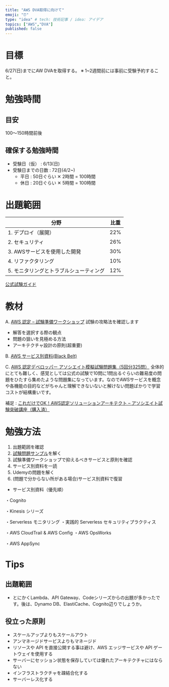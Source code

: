 ```yaml
---
title: "AWS DVA取得に向けて"
emoji: "⏰"
type: "idea" # tech: 技術記事 / idea: アイデア
topics: ["AWS","DVA"]
published: false
---
```


# 目標
6/27(日)までにAW DVAを取得する。
※ 1~2週間前には事前に受験予約すること。

# 勉強時間
## 目安
100〜150時間前後

## 確保する勉強時間
- 受験日（仮） : 6/13(日)
- 受験日までの日数 : 72日(4/2~)
  - 平日 : 50日ぐらい ✕ 2時間 = 100時間
  - 休日 : 20日ぐらい ✕ 5時間 = 100時間

# 出題範囲
| 分野| 比重 |
| ---- | ---- |
|1. デプロイ（展開） |22%|
|2. セキュリティ |26%|
|3. AWSサービスを使用した開発 |30%|
|4. リファクタリング |10%|
|5. モニタリングとトラブルシューティング|12%|

[公式試験ガイド](https://d1.awsstatic.com/ja_JP/training-and-certification/docs-dev-associate/AWS-Certified-Developer-Associate_Exam-Guide.pdf)

# 教材
A. [AWS 認定 – 試験準備ワークショップ](https://www.aws.training/Details/eLearning?id=62521)
試験の攻略法を確認します
- 解答を選択する際の観点
- 問題の狙いを見極める方法
- アーキテクチャ設計の原則(超重要)

B.  [AWS サービス別資料(Black Belt)](https://aws.amazon.com/jp/aws-jp-introduction/aws-jp-webinar-service-cut/)

C.  [AWS 認定デベロッパー アソシエイト模擬試験問題集（5回分325問）](https://www.udemy.com/course/aws-31955/)
全体的にとても難しく、感覚としては公式の試験で10問に1問出るぐらいの難易度の問題をひたすら集めたような問題集になっています。なのでAWSサービスを概念や各機能の目的などがちゃんと理解できないないと解けない問題ばかりで学習コストが結構重いです。

補足 : [これだけでOK！AWS認定ソリューションアーキテクト – アソシエイト試験突破講座（購入済）](https://www.udemy.com/course/aws-associate/learn/quiz/4628740#overview)

# 勉強方法
1. 出題範囲を確認
2. [試験問題サンプル](https://d1.awsstatic.com/ja_JP/training-and-certification/docs-dev-associate/AWS-Certified-Developer-Associate_Sample-Questions.pdf)を解く
3. 試験準備ワークショップで抑えるべきサービスと原則を確認
4. サービス別資料を一読
5. Udemyの問題を解く
6. (問題で分からない所がある場合)サービス別資料で復習

- サービス別資料（優先順）
<!-- ・Lambda -->
<!-- ・API Gateway -->
<!-- ・Codeシリーズ -->
<!-- ・ECS、ECR、Fargate -->
<!-- ・DynamoDB -->
<!-- ・ElastiCache -->
・Cognito
<!-- ・AWS Elastic Beanstalk -->
<!-- ・X-ray -->
<!-- ・SQS -->
・Kinesis シリーズ
<!-- ・Serverless Application Model(SAM) -->
・Serverless モニタリング
・実践的 Serverless セキュリティプラクティス
<!-- ・AWS CloudFormation -->
・AWS CloudTrail & AWS Config
・AWS OpsWorks
<!-- ・AWS Key Management Service -->
<!-- ・SNS -->
<!-- ・AWS Step Functions -->
<!-- ・CloudWatch -->
<!-- ・CloudFront -->
<!-- ・AWS Secrets Manager -->
・AWS AppSync
<!-- S3 -->
<!-- STS(Security Token Service) -->
<!-- IAM -->

# Tips
## 出題範囲
- とにかくLambda、API Gateway、Codeシリーズからの出題が多かったです。後は、Dynamo DB、ElastiCache、Cognito辺りでしょうか。

## 役立った原則
- スケールアップよりもスケールアウト
- アンマネージドサービスよりもマネージド
- リソースや API を直接公開する事は避け、AWS エッジサービスや API ゲートウェイを使用する
- サーバーにセッション状態を保存していては優れたアーキテクチャにはならない
- インフラストラクチャを疎結合化する
- サーバーレス化する